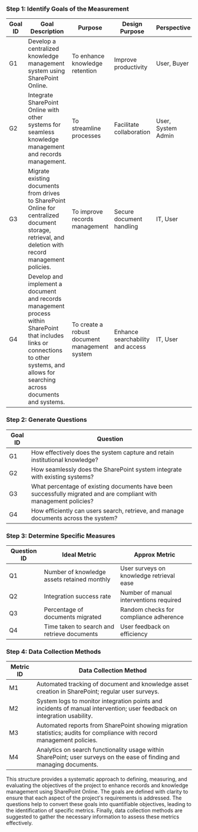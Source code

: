 ### Step 1: Identify Goals of the Measurement

| Goal ID | Goal Description                                                                                                                                                                        | Purpose                                 | Design Purpose                | Perspective       | Context                                       |
|---------|------------------------------------------------------------------------------------------------------------------------------------------------------------------------------------------|-----------------------------------------|------------------------------|-------------------|-----------------------------------------------|
| G1      | Develop a centralized knowledge management system using SharePoint Online.                                                                                                              | To enhance knowledge retention          | Improve productivity         | User, Buyer       | Digital workplace environment                |
| G2      | Integrate SharePoint Online with other systems for seamless knowledge management and records management.                                                                                | To streamline processes                 | Facilitate collaboration      | User, System Admin | Digital workplace, Interoperability context  |
| G3      | Migrate existing documents from drives to SharePoint Online for centralized document storage, retrieval, and deletion with record management policies.                                 | To improve records management           | Secure document handling      | IT, User          | Migration and consolidation context          |
| G4      | Develop and implement a document and records management process within SharePoint that includes links or connections to other systems, and allows for searching across documents and systems. | To create a robust document management system | Enhance searchability and access | IT, User          | Process improvement context                  |

### Step 2: Generate Questions

| Goal ID | Question                                                                                                           |
|---------|--------------------------------------------------------------------------------------------------------------------|
| G1      | How effectively does the system capture and retain institutional knowledge?                                        |
| G2      | How seamlessly does the SharePoint system integrate with existing systems?                                         |
| G3      | What percentage of existing documents have been successfully migrated and are compliant with management policies? |
| G4      | How efficiently can users search, retrieve, and manage documents across the system?                               |

### Step 3: Determine Specific Measures

| Question ID | Ideal Metric                                | Approx Metric                              | 
|-------------|---------------------------------------------|--------------------------------------------|
| Q1          | Number of knowledge assets retained monthly | User surveys on knowledge retrieval ease   | 
| Q2          | Integration success rate                    | Number of manual interventions required    | 
| Q3          | Percentage of documents migrated            | Random checks for compliance adherence     | 
| Q4          | Time taken to search and retrieve documents | User feedback on efficiency                | 

### Step 4: Data Collection Methods

| Metric ID   | Data Collection Method                                                                                                                                 |
|-------------|---------------------------------------------------------------------------------------------------------------------------------------------------------|
| M1          | Automated tracking of document and knowledge asset creation in SharePoint; regular user surveys.                                                       |
| M2          | System logs to monitor integration points and incidents of manual intervention; user feedback on integration usability.                                |
| M3          | Automated reports from SharePoint showing migration statistics; audits for compliance with record management policies.                                 |
| M4          | Analytics on search functionality usage within SharePoint; user surveys on the ease of finding and managing documents.                                  |

This structure provides a systematic approach to defining, measuring, and evaluating the objectives of the project to enhance records and knowledge management using SharePoint Online. The goals are defined with clarity to ensure that each aspect of the project's requirements is addressed. The questions help to convert these goals into quantifiable objectives, leading to the identification of specific metrics. Finally, data collection methods are suggested to gather the necessary information to assess these metrics effectively.